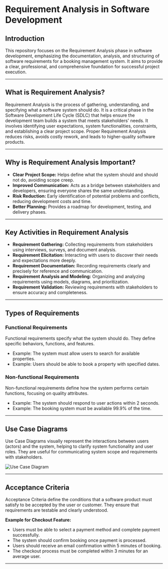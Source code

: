 # Requirement Analysis in Software Development

## Introduction
This repository focuses on the Requirement Analysis phase in software development, emphasizing the documentation, analysis, and structuring of software requirements for a booking management system. It aims to provide a clear, professional, and comprehensive foundation for successful project execution.

---

## What is Requirement Analysis?
Requirement Analysis is the process of gathering, understanding, and specifying what a software system should do. It is a critical phase in the Software Development Life Cycle (SDLC) that helps ensure the development team builds a system that meets stakeholders' needs. It involves identifying user expectations, system functionalities, constraints, and establishing a clear project scope. Proper Requirement Analysis reduces risks, avoids costly rework, and leads to higher-quality software products.

---

## Why is Requirement Analysis Important?
- **Clear Project Scope:** Helps define what the system should and should not do, avoiding scope creep.
- **Improved Communication:** Acts as a bridge between stakeholders and developers, ensuring everyone shares the same understanding.
- **Risk Reduction:** Early identification of potential problems and conflicts, reducing development costs and time.
- **Better Planning:** Provides a roadmap for development, testing, and delivery phases.

---

## Key Activities in Requirement Analysis
- **Requirement Gathering:** Collecting requirements from stakeholders using interviews, surveys, and document analysis.
- **Requirement Elicitation:** Interacting with users to discover their needs and expectations more deeply.
- **Requirement Documentation:** Recording requirements clearly and precisely for reference and communication.
- **Requirement Analysis and Modeling:** Organizing and analyzing requirements using models, diagrams, and prioritization.
- **Requirement Validation:** Reviewing requirements with stakeholders to ensure accuracy and completeness.

---

## Types of Requirements

### Functional Requirements
Functional requirements specify what the system should do. They define specific behaviors, functions, and features.
- Example: The system must allow users to search for available properties.
- Example: Users should be able to book a property with specified dates.

### Non-functional Requirements
Non-functional requirements define how the system performs certain functions, focusing on quality attributes.
- Example: The system should respond to user actions within 2 seconds.
- Example: The booking system must be available 99.9% of the time.

---

## Use Case Diagrams
Use Case Diagrams visually represent the interactions between users (actors) and the system, helping to clarify system functionality and user roles. They are useful for communicating system scope and requirements with stakeholders.

![Use Case Diagram](alx-booking-uc.png)

---

## Acceptance Criteria
Acceptance Criteria define the conditions that a software product must satisfy to be accepted by the user or customer. They ensure that requirements are testable and clearly understood.

**Example for Checkout Feature:**
- Users must be able to select a payment method and complete payment successfully.
- The system should confirm booking once payment is processed.
- Users should receive an email confirmation within 5 minutes of booking.
- The checkout process must be completed within 3 minutes for an average user.

---

